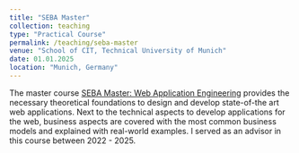 ```yaml
---
title: "SEBA Master"
collection: teaching
type: "Practical Course"
permalink: /teaching/seba-master
venue: "School of CIT, Technical University of Munich"
date: 01.01.2025
location: "Munich, Germany"
---
```

The master course [SEBA Master: Web Application Engineering](https://wwwmatthes.in.tum.de/pages/1mqqqoqe7gapz/Software-Engineering-for-Business-Applications-SEBA-Master) provides the necessary theoretical foundations to design and develop state-of-the art web applications. Next to the technical aspects to develop applications for the web, business aspects are covered with the most common business models and explained with real-world examples. I served as an advisor in this course between 2022 - 2025.
